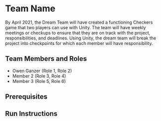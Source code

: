 # Team Name

By April 2021, the Dream Team will have created a functioning Checkers game that two players can use with Unity. The team will have weekly meetings or checkups to ensure that they are on track with the project, responsibilities, and deadlines. Using Unity, the dream team will break the project into checkpoints for which each member will have responsibility. 

## Team Members and Roles

* Owen Ganzer (Role 1, Role 2)
* Member 2 (Role 3, Role 4)
* Member 3 (Role 5, Role 6)

## Prerequisites

## Run Instructions
